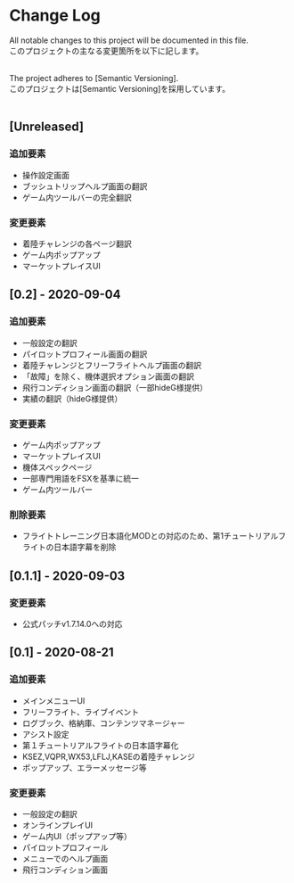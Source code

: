 # Change Log
All notable changes to this project will be documented in this file.<br>
このプロジェクトの主なる変更箇所を以下に記します。<br><br>

The project adheres to [Semantic Versioning].<br>
このプロジェクトは[Semantic Versioning]を採用しています。<br><br>

## [Unreleased]
### 追加要素
- 操作設定画面
- ブッシュトリップヘルプ画面の翻訳
- ゲーム内ツールバーの完全翻訳

### 変更要素
- 着陸チャレンジの各ページ翻訳
- ゲーム内ポップアップ
- マーケットプレイスUI

## [0.2] - 2020-09-04
### 追加要素
- 一般設定の翻訳
- パイロットプロフィール画面の翻訳
- 着陸チャレンジとフリーフライトヘルプ画面の翻訳
- 「故障」を除く、機体選択オプション画面の翻訳
- 飛行コンディション画面の翻訳（一部hideG様提供）
- 実績の翻訳（hideG様提供）

### 変更要素
- ゲーム内ポップアップ
- マーケットプレイスUI
- 機体スペックページ
- 一部専門用語をFSXを基準に統一
- ゲーム内ツールバー

### 削除要素
- フライトトレーニング日本語化MODとの対応のため、第1チュートリアルフライトの日本語字幕を削除

## [0.1.1] - 2020-09-03
### 変更要素
- 公式パッチv1.7.14.0への対応

## [0.1] - 2020-08-21
### 追加要素
- メインメニューUI
- フリーフライト、ライブイベント
- ログブック、格納庫、コンテンツマネージャー
- アシスト設定
- 第１チュートリアルフライトの日本語字幕化
- KSEZ,VQPR,WX53,LFLJ,KASEの着陸チャレンジ
- ポップアップ、エラーメッセージ等

### 変更要素
- 一般設定の翻訳
- オンラインプレイUI
- ゲーム内UI（ポップアップ等）
- パイロットプロフィール
- メニューでのヘルプ画面
- 飛行コンディション画面
